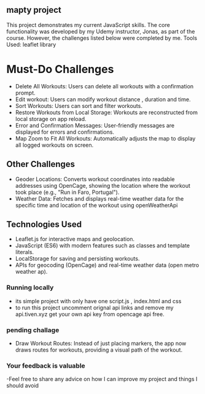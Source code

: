 ## mapty project 
This project demonstrates my current JavaScript skills. The core functionality was developed by my Udemy instructor, Jonas, as part of the course. However, the challenges listed below were completed by me.
Tools Used: leaflet library
# Must-Do Challenges

- Delete All Workouts: Users can delete all workouts with a confirmation prompt.
- Edit workout: Users can modify workout distance , duration and time.
- Sort Workouts: Users can sort and filter workouts.
- Restore Workouts from Local Storage: Workouts are reconstructed from local storage on app reload.
- Error and Confirmation Messages: User-friendly messages are displayed for errors and confirmations.
- Map Zoom to Fit All Workouts: Automatically adjusts the map to display all logged workouts on screen.

## Other Challenges

- Geoder Locations: Converts workout coordinates into readable addresses using OpenCage, showing the location where the workout took place (e.g., "Run in Faro, Portugal").
- Weather Data: Fetches and displays real-time weather data for the specific time and location of the workout using openWeatherApi

## Technologies Used

- Leaflet.js for interactive maps and geolocation.
- JavaScript (ES6) with modern features such as classes and template literals.
- LocalStorage for saving and persisting workouts.
- APIs for geocoding (OpenCage) and real-time weather data (open metro weather ap).
  
### Running locally

- its simple project with only have one script.js , index.html and css
- to run this project uncomment orignal api links and remove my api.tiven.xyz get your own api key from opencage api free.
  
### pending challage

- Draw Workout Routes: Instead of just placing markers, the app now draws routes for workouts, providing a visual path of the workout.

### Your feedback is valuable
-Feel free to share any advice on how I can improve my project and things I should avoid

